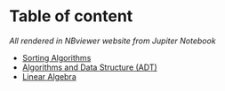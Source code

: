 # Table of content

*All rendered in NBviewer website from Jupiter Notebook*

* [Sorting Algorithms](http://nbviewer.jupyter.org/github/daval302/computer-science/blob/master/sorting-algorithms.ipynb)
* [Algorithms and Data Structure (ADT)](http://nbviewer.jupyter.org/github/daval302/computer-science/blob/master/ADT.ipynb)
* [Linear Algebra](http://nbviewer.jupyter.org/github/daval302/computer-science/blob/master/linear-algebra.ipynb)
